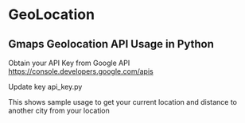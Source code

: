 # GeoLocation
## Gmaps Geolocation API Usage in Python 

Obtain your API Key from Google API
https://console.developers.google.com/apis

Update key api_key.py

This shows sample usage to get your current location and distance to another city from your location
